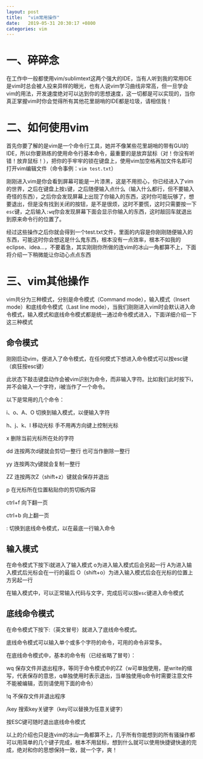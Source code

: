 ```yaml
---
layout: post
title:  "vim常用操作"
date:   2019-05-31 20:30:17 +0800
categories: vim
---
```


# 一、碎碎念

在工作中一般都使用vim/sublimtext这两个强大的IDE，当有人听到我的常用IDE是vim时总会被人投来异样的眼光，也有人说vim学习曲线非常高，但一旦学会vim的用法，开发速度绝对可以达到你的思想速度，这一切都是可以实现的，当你真正掌握vim时你会觉得所有其他花里胡哨的IDE都是垃圾，请相信我！

# 二、如何使用vim

首先你要了解的是vim是一个命令行工具，她并不像某些花里胡哨的带有GUI的IDE，所以你要熟练的使用命令行基本命令，最重要的是放弃鼠标（对！你没有听错！放弃鼠标！），把你的手牢牢的锁在键盘上，使用vim加空格再加文件名即可打开vim编辑文件（命令事例：`vim test.txt`）

刚刚进入vim是你会看到屏幕可能是一片漆黑，这是不用担心，你已经进入了vim的世界，之后在键盘上按`i`键，之后随便输入点什么（输入什么都行，但不要输入奇怪的东西），之后你会发现屏幕上出现了你输入的东西，这时你可能玩够了，想要退出，但是没有找到关闭的按钮，是不是很烦，这时不要慌，这时只需要按一下`esc`键，之后输入`:wq`你会发现屏幕下面会显示你输入的东西，这时敲回车就退出到原来命令行的位置了。

经过这些操作之后你就会得到一个test.txt文件，里面的内容是你刚刚随便输入的东西，可能这时你会想这是什么鬼东西，根本没有一点效率，根本不如我的eclipse、idea...，不要着急，其实刚刚你所做的连vim的冰山一角都算不上，下面将介绍一下稍微能让你动心点点东西

# 三、vim其他操作

vim共分为三种模式，分别是命令模式（Command mode），输入模式（Insert mode）和底线命令模式（Last line mode），当我们刚刚进入vim时会默认进入命令模式，输入模式和底线命令模式都是统一通过命令模式进入，下面详细介绍一下这三种模式

## 命令模式

刚刚启动vim，便进入了命令模式，在任何模式下想进入命令模式可以按esc键（疯狂按esc键）

此状态下敲击键盘动作会被vim识别为命令，而非输入字符。比如我们此时按下i，并不会输入一个字符，i被当作了一个命令。

以下是常用的几个命令：

i、o、A、O 切换到输入模式，以便输入字符

h、j、k、l 移动光标 手不用再方向键上控制光标

x 删除当前光标所在处的字符

dd 连按两次d键就会剪切一整行 也可当作删除一整行

yy 连按两次y键就会复制一整行

ZZ 连按两次Z（shift+z）键就会保存并退出

p 在光标所在位置粘贴你的剪切板内容

ctrl+f 向下翻一页

ctrl+b 向上翻一页

: 切换到底线命令模式，以在最底一行输入命令

## 输入模式

在命令模式下按下i就进入了输入模式
o为进入输入模式后会另起一行
A为进入输入模式后光标会在一行的最后
O（shift+o）为进入输入模式后会在光标的位置上方另起一行

在输入模式中，可以正常输入代码与文字，完成后可以按`esc`键进入命令模式

## 底线命令模式
在命令模式下按下:（英文冒号）就进入了底线命令模式。

底线命令模式可以输入单个或多个字符的命令，可用的命令非常多。

在底线命令模式中，基本的命令有（已经省略了冒号）：

wq 保存文件并退出程序，等同于命令模式中的ZZ（w可单独使用，是write的缩写，代表保存的意思，q单独使用时表示退出，当单独使用q命令时需要注意文件不能被编辑，否则请使用下面的命令）

!q 不保存文件并退出程序

/key 搜索key关键字（key可以替换为任意关键字）

按ESC键可随时退出底线命令模式

以上的介绍也只是连vim的冰山一角都算不上，几乎所有你能想到的所有骚操作都可以用简单的几个键子完成，根本不用鼠标，想到什么就可以使用快捷键快速的完成，绝对和你的思想保持一致，就一个字，爽！